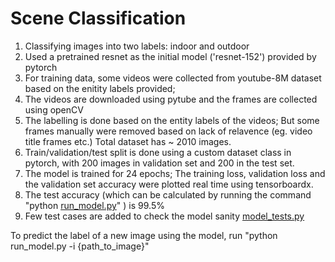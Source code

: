 # Scene Classification
1) Classifying images into two labels: indoor and outdoor
2) Used a pretrained resnet as the initial model ('resnet-152') provided by pytorch
3) For training data, some videos were collected from youtube-8M dataset based on the enitity labels provided;
4) The videos are downloaded using pytube and the frames are collected using openCV
5) The labelling is done based on the entity labels of the videos; But some frames manually were removed based on lack of relavence (eg. video title frames etc.) Total dataset has ~ 2010 images.
6) Train/validation/test split is done using a custom dataset class in pytorch, with 200 images in validation set and 200 in the test set.
7) The model is trained for 24 epochs; The training loss, validation loss and the validation set accuracy were plotted real time using tensorboardx.
8) The test accuracy (which can be calculated by running the command "python [run_model.py](run_model.py)" ) is 99.5%
9) Few test cases are added to check the model sanity [model_tests.py](model_tests.py)

To predict the label of a new image using the model, run "python run_model.py -i {path_to_image}"

